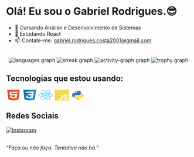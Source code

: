 <h1>Olá! Eu sou o Gabriel Rodrigues.😎</h1>

- 🔭 Cursando Análise e Desenvolvimento de Sistemas
- 🌱 Estudando React
- 📫 Contate-me: gabriel.rodrigues.costa2001@gmail.com <br>

<br clear="both">

<div align="center">
  <img src="https://github-readme-stats.vercel.app/api/top-langs?username=GRodrigues10&locale=en&hide_title=false&layout=compact&card_width=320&langs_count=5&theme=dracula&hide_border=false&order=2" height="150" alt="languages graph"  />
  <img src="https://streak-stats.demolab.com?user=GRodrigues10&locale=en&mode=daily&theme=dracula&hide_border=false&border_radius=5&order=3" height="150" alt="streak graph"  />
  <img src="https://github-readme-activity-graph.vercel.app/graph?username=GRodrigues10&radius=16&theme=react&area=true&order=5" height="300" alt="activity-graph graph"  />
  <img src="https://github-profile-trophy.vercel.app?username=GRodrigues10&theme=dracula&column=-1&row=1&margin-w=8&margin-h=8&no-bg=false&no-frame=false&order=4" height="150" alt="trophy graph"  />
</div>

###

###

###

###

 <h2>Tecnologias que estou usando:</h2>
   <div style="display: inline_block">
  <img align="center"  height="30" width="40" src="https://raw.githubusercontent.com/devicons/devicon/master/icons/html5/html5-original.svg">
  <img align="center"  height="30" width="40" src="https://raw.githubusercontent.com/devicons/devicon/master/icons/css3/css3-original.svg">
  <img align="center"  height="30" width="40" src="https://raw.githubusercontent.com/devicons/devicon/master/icons/react/react-original.svg">
  <img align="center"  height="30" width="40" src="https://raw.githubusercontent.com/devicons/devicon/master/icons/javascript/javascript-plain.svg">
  
  <img align="center"  height="30" width="40" src="https://raw.githubusercontent.com/devicons/devicon/master/icons/python/python-original.svg">
</div>


  <h2>Redes Sociais</h2>

<a href="https://instagram.com/grodriguess10" target="_blank">
  <img src="https://img.shields.io/badge/-Instagram-%23E4405F?style=for-the-badge&logo=instagram&logoColor=white" alt="Instagram">
</a>

<br>

  <br><i>"Faça ou não faça. Tentativa não há."</i>
  

